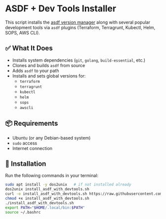 # ASDF + Dev Tools Installer

This script installs the [asdf version manager](https://github.com/asdf-vm/asdf) along with several popular development tools via `asdf` plugins (Terraform, Terragrunt, Kubectl, Helm, SOPS, AWS CLI).

## ✅ What It Does

- Installs system dependencies (`git`, `golang`, `build-essential`, etc.)
- Clones and builds `asdf` from source
- Adds `asdf` to your path
- Installs and sets global versions for:
  - `terraform`
  - `terragrunt`
  - `kubectl`
  - `helm`
  - `sops`
  - `awscli`

## 📦 Requirements

- Ubuntu (or any Debian-based system)
- `sudo` access
- Internet connection

## 🚀 Installation

Run the following commands in your terminal:

```bash
sudo apt install -y dos2unix   # if not installed already
dos2unix install_asdf_with_devtools.sh
curl -o install_asdf_with_devtools.sh https://raw.githubusercontent.com/AlenJoseph/infatool-asdf/refs/heads/main/install_asdf_with_devtools.sh
chmod +x install_asdf_with_devtools.sh
./install_asdf_with_devtools.sh
export PATH="$HOME/.local/bin:$PATH"
source ~/.bashrc
